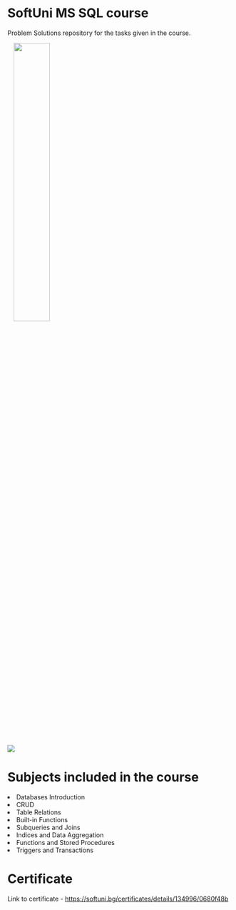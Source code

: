 # SoftUni MS SQL course
Problem Solutions repository for the tasks given in the course.
<p></p>
<p>&ensp;&ensp;<img style="width: 40%" src="https://sundaybizsys.com/wp-content/uploads/2019/11/SQL-Server-Logo.jpg">&ensp;&ensp;
</p>
<p></p>
<p></p>
<p></p>
<img src="https://img.shields.io/badge/Microsoft%20SQL%20Server-CC2927?style=for-the-badge&logo=microsoft%20sql%20server&logoColor=white">

# Subjects included in the course
<li>Databases Introduction</li>
<li>CRUD</li>
<li>Table Relations</li>
<li>Built-in Functions</li>
<li>Subqueries and Joins</li>
<li>Indices and Data Aggregation</li>
<li>Functions and Stored Procedures</li>
<li>Triggers and Transactions</li>
<p></p>
<p></p>
<p></p>

# Certificate
Link to certificate - https://softuni.bg/certificates/details/134996/0680f48b
<p></p>
<img src="">
